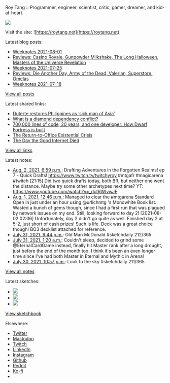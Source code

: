 Roy Tang :: Programmer, engineer, scientist, critic, gamer, dreamer, and kid-at-heart.

![](https://roytang.net/static/img/profile.jpg)

Visit the site: ![https://roytang.net](https://roytang.net)

Latest blog posts:

- [Weeknotes 2021-08-01](https://roytang.net/2021/08/weeknotes-2021-08-01/)
- [Reviews: Casino Royale, Gunpowder Milkshake, The Long Halloween, Masters of the Universe Revelation](https://roytang.net/2021/07/reviews-casino-gunpowder-halloween-masters/)
- [Weeknotes 2021-07-25](https://roytang.net/2021/07/weeknotes-2021-07-25/)
- [Reviews: Die Another Day, Army of the Dead, Valerian, Superstore, Omelas](https://roytang.net/2021/07/dad-aotd-vatcoatp-omelas/)
- [Weeknotes 2021-07-18](https://roytang.net/2021/07/weeknotes-2021-07-18/)

[View all posts](https://roytang.net/blog)

Latest shared links:

- [Duterte restores Philippines as ‘sick man of Asia’](https://roytang.net/2021/08/duterte-restores-philippines-as-sick-man-of-asia/)
- [What is a diamond dependency conflict?](https://roytang.net/2021/08/what-is-a-diamond-dependency-conflict/)
- [700,000 lines of code, 20 years, and one developer: How Dwarf Fortress is built](https://roytang.net/2021/08/700000-lines-of-code-20-years-and-one-developer-how-dwarf-fortress-is-built/)
- [The Return-to-Office Existential Crisis](https://roytang.net/2021/07/the-return-to-office-existential-crisis/)
- [The Day the Good Internet Died](https://roytang.net/2021/07/the-day-the-good-internet-died/)

[View all links](https://roytang.net/links)

Latest notes:

- [Aug. 2, 2021, 6:59 p.m.](https://roytang.net/2021/08/1422150033558937605/): Drafting Adventures in the Forgotten Realms! ep 7 - Quick Drafts! https://www.twitch.tv/twitchyroy #mtgafr #magicarena #twitch [21:15] Did two quick drafts today, both BR, but neither one went the distance. Maybe try some other archetypes next time? YT: https://www.youtube.com/watch?v=_dctRWIvwJE
- [Aug. 1, 2021, 12:46 p.m.](https://roytang.net/2021/08/1421693688900505603/): Managed to clear the #mtgarena Standard Open in just under an hour using @urlichmtg &#x27;s Monowhite Book list. Wasted a bunch of gems though, since I had a first run that was plagued by network issues on my end. Still, looking forward to day 2! [2021-08-02 02:06] Unfortunately, day 2 didn&#x27;t go quite as well. Finished day 2 at 5-2, just short of cash prizes! Such is life. Deck was a great choice though! BO3 decklist attached for reference.
- [July 31, 2021, 9:44 p.m.](https://roytang.net/2021/07/1421466841453502467/): Old Man McDonald #sketchdaily 212/365
- [July 31, 2021, 1:20 a.m.](https://roytang.net/2021/07/1421158845007634433/): Couldn&#x27;t sleep, decided to grind some @EternalCardGame instead, finally hit Master rank after a long drought, just before the end of the month too. I think it&#x27;s been an even longer time since I&#x27;ve had both Master in Eternal and Mythic in Arena!
- [July 30, 2021, 10:57 p.m.](https://roytang.net/2021/07/1421122746860244998/): Look to the sky #sketchdaily 211/365

[View all notes](https://roytang.net/notes)

Latest sketches:


- ![](https://roytang.net/media/cache/70/c0/70c018e9d6652d3118f51b4eb4e17f06.jpg)
- ![](https://roytang.net/media/cache/81/55/81550458fc2c51a99756e364a83b393d.jpg)
- ![](https://roytang.net/media/cache/09/dd/09dd829abcbacbc74b91c818461bba6f.jpg)

[View sketchbook](https://roytang.net/albums/sketchbook)


Elsewhere:

- [Twitter](https://twitter.com/roytang)
- [Mastodon](https://mastodon.technology/@roytang)
- [Twitch](https://twitch.tv/twitchyroy)
- [LinkedIn](https://www.linkedin.com/in/roytang)
- [Instagram](https://instagram.com/roytang0400)
- [Github](https://github.com/roytang)
- [Reddit](https://reddit.com/u/hungryroy)
- [Ko-fi](https://ko-fi.com/roytang)
- [](mailto:hello@roytang.net)